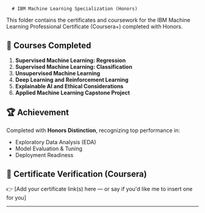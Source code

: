       # IBM Machine Learning Specialization (Honors)

This folder contains the certificates and coursework for the IBM Machine Learning Professional Certificate (Coursera+) completed with Honors.

## 🧠 Courses Completed

1. **Supervised Machine Learning: Regression**
2. **Supervised Machine Learning: Classification**
3. **Unsupervised Machine Learning**
4. **Deep Learning and Reinforcement Learning**
5. **Explainable AI and Ethical Considerations**
6. **Applied Machine Learning Capstone Project**

## 🏆 Achievement

Completed with **Honors Distinction**, recognizing top performance in:

- Exploratory Data Analysis (EDA)
- Model Evaluation & Tuning
- Deployment Readiness

## 🔗 Certificate Verification (Coursera)

👉 [Add your certificate link(s) here — or say if you'd like me to insert one for you]

---
